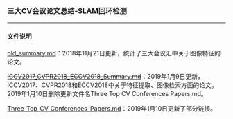 ### 三大CV会议论文总结-SLAM回环检测

---------

#### 文件说明

[old_summary.md](old_summary.md)：2018年11月21日更新，统计了三大会议汇中关于图像特征的论文。

[~~ICCV2017_CVPR2018_ECCV2018_Summary.md~~](ICCV2017_CVPR2018_ECCV2018_Summary.md)：2019年1月9日更新，ICCV2017、CVPR2018和ECCV2018中关于特征提取、图像检索方面的论文。2019年1月10日删除更新文件名Three Top CV Conferences Papers.md。

[Three_Top_CV_Conferences_Papers.md](Three_Top_CV_Conferences_Papers.md)：2019年1月10日更新了部分链接。